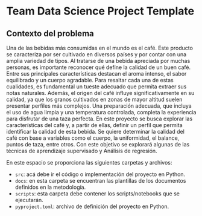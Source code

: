 # Team Data Science Project Template
## Contexto del problema  
Una de las bebidas más consumidas en el mundo es el café. Este producto se caracteriza por ser cultivado en diversos países y por contar con una amplia variedad de tipos. Al tratarse de una bebida apreciada por muchas personas, es importante reconocer qué define la calidad de un buen café. Entre sus principales características destacan el aroma intenso, el sabor equilibrado y un cuerpo agradable. Para resaltar cada una de estas cualidades, es fundamental un tueste adecuado que permita extraer sus notas naturales. Además, el origen del café influye significativamente en su calidad, ya que los granos cultivados en zonas de mayor altitud suelen presentar perfiles más complejos. Una preparación adecuada, que incluya el uso de agua limpia y una temperatura controlada, completa la experiencia para disfrutar de una taza perfecta. En este proyecto se busca explorar las características del café y, a partir de ellas, definir un perfil que permita identificar la calidad de esta bebida.
Se quiere determinar la calidad del café con base a variables como el cuerpo, la uniformidad, el balance, puntos de taza, entre otros. Con este objetivo se explorará algunas de las técnicas de aprendizaje supervisado y Análisis de regresión.

En este espacio se proporciona las siguientes carpetas y archivos:

* `src`: acá debe ir el código o implementación del proyecto en Python.
* `docs`: en esta carpeta se encuentran las plantillas de los documentos definidos en la metodología.
* `scripts`: esta carpeta debe contener los scripts/notebooks que se ejecutarán.
* `pyproject.toml`: archivo de definición del proyecto en Python.
